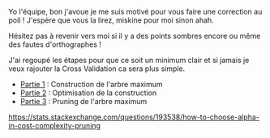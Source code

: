 Yo l'équipe, bon j'avoue je me suis motivé pour vous faire une correction au poil ! J'espère que vous la lirez, miskine pour moi sinon ahah.

Hésitez pas à revenir vers moi si il y a des points sombres encore ou même des fautes d'orthographes !

J'ai regoupé les étapes pour que ce soit un minimum clair et si jamais je veux rajouter la Cross Validation ca sera plus simple.

+ [Partie 1](1_Construction/Readme.md) : Construction de l'arbre maximum
+ [Partie 2](2_Opti/Readme.md) : Optimisation de la construction
+ [Partie 3](3_Pruning/Readme.md) : Pruning de l'arbre maximum

https://stats.stackexchange.com/questions/193538/how-to-choose-alpha-in-cost-complexity-pruning